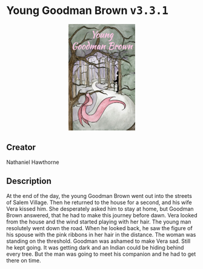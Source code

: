 
# Young Goodman Brown <kbd>v3.3.1</kbd>

<center>
  <img src="./cover-1024.jpg"/>
</center>

## Creator
Nathaniel Hawthorne

## Description
At the end of the day, the young Goodman Brown went out into the streets of Salem Village. Then he returned to the house for a second, and his wife Vera kissed him. She desperately asked him to stay at home, but Goodman Brown answered, that he had to make this journey before dawn. Vera looked from the house and the wind started playing with her hair. The young man resolutely went down the road. When he looked back, he saw the figure of his spouse with the pink ribbons in her hair in the distance. The woman was standing on the threshold. Goodman was ashamed to make Vera sad. Still he kept going. It was getting dark and an Indian could be hiding behind every tree. But the man was going to meet his companion and he had to get there on time.
